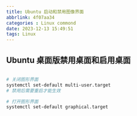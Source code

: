 ```yaml
---
title: Ubuntu 启动和禁用图像界面
abbrlink: 4f07aa34
categories : Linux commond
date: 2023-12-13 15:49:51
tags: Linux
---
```


## Ubuntu 桌面版禁用桌面和启用桌面

```bash

# 关闭图形界面
systemctl set-default multi-user.target
# 禁用后需要重启才能生效

# 打开图形界面
systemctl set-default graphical.target
```